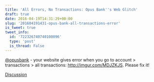 ```yaml
---
title: 'All Errors, No Transactions: Opus Bank''s Web Glitch'
draft: true
date: 2016-04-19T14:31:29+00:00
slug: '201604191431-opus-bank-all-transactions-error'
is_tweet: true
tweet_info:
  id: '722326740740100096'
  type: 'post'
  is_thread: False
---
```




[@opusbank](https://x.com/opusbank) - your website gives error when you go to account &gt; transactions &gt; all transactions: <http://imgur.com/MDJZKJS>. Please fix it!

[Discussion](https://x.com/sytelus/status/722326740740100096)
